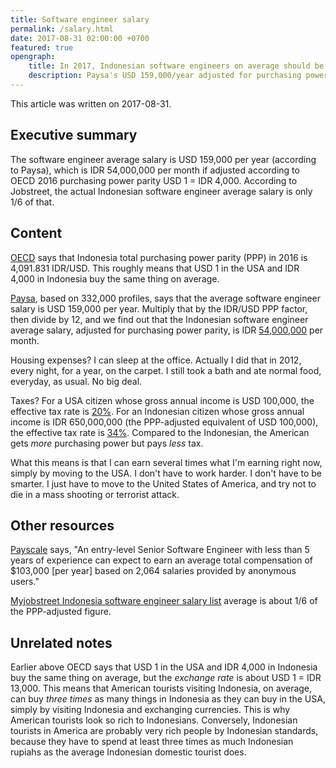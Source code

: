 ```yaml
---
title: Software engineer salary
permalink: /salary.html
date: 2017-08-31 02:00:00 +0700
featured: true
opengraph:
    title: In 2017, Indonesian software engineers on average should be paid IDR 54,000,000/month, but they are only paid 1/6 of it
    description: Paysa's USD 159,000/year adjusted for purchasing power parity according to OECD 2016 data (about USD 1 = IDR 4,000).
---
```


This article was written on 2017-08-31.

## Executive summary

The software engineer average salary is USD 159,000 per year (according to Paysa),
which is IDR 54,000,000 per month if adjusted according to OECD 2016 purchasing power parity USD 1 = IDR 4,000.
According to Jobstreet,
the actual Indonesian software engineer average salary is only 1/6 of that.

## Content

[OECD](https://data.oecd.org/conversion/purchasing-power-parities-ppp.htm) says that
Indonesia total purchasing power parity (PPP) in 2016 is 4,091.831 IDR/USD.
This roughly means that USD 1 in the USA and IDR 4,000 in Indonesia buy the same thing on average.

[Paysa](https://www.paysa.com/salaries/software-engineer--t), based on 332,000 profiles,
says that the average software engineer salary is USD 159,000 per year.
Multiply that by the IDR/USD PPP factor, then divide by 12, and we find out that
the Indonesian software engineer average salary, adjusted for purchasing power parity,
is IDR [54,000,000](https://www.google.co.jp/search?q=159000*4091.831%2F12) per month.

Housing expenses?
I can sleep at the office.
Actually I did that in 2012, every night, for a year, on the carpet.
I still took a bath and ate normal food, everyday, as usual.
No big deal.

Taxes?
For a USA citizen whose gross annual income is USD 100,000, the effective tax rate is
[20%](https://en.wikipedia.org/wiki/Income_tax_in_the_United_States#Effective_income_tax_rates).
For an Indonesian citizen whose gross annual income is IDR 650,000,000 (the PPP-adjusted equivalent of USD 100,000),
the effective tax rate is
[34%](http://solfina-pph21.azurewebsites.net/solfina_pph21_kalkulator.aspx).
Compared to the Indonesian,
the American gets *more* purchasing power but pays *less* tax.

What this means is that I can earn several times what I'm earning right now,
simply by moving to the USA.
I don't have to work harder.
I don't have to be smarter.
I just have to move to the United States of America,
and try not to die in a mass shooting or terrorist attack.

## Other resources

[Payscale](http://www.payscale.com/research/US/Job=Senior_Software_Engineer/Salary) says,
"An entry-level Senior Software Engineer with less than 5 years of experience can expect
to earn an average total compensation of $103,000 [per year] based on 2,064 salaries provided by anonymous users."

[Myjobstreet Indonesia software engineer salary list](https://myjobstreet.jobstreet.co.id/career-enhancer/basic-salary-report.php?param=software%20engineer%7C%7Cid%7C%7Cid&site=id)
average is about 1/6 of the PPP-adjusted figure.

## Unrelated notes

Earlier above OECD says that USD 1 in the USA and IDR 4,000 in Indonesia buy the same thing on average,
but the *exchange rate* is about USD 1 = IDR 13,000.
This means that American tourists visiting Indonesia, on average,
can buy *three times* as many things in Indonesia as they can buy in the USA,
simply by visiting Indonesia and exchanging currencies.
This is why American tourists look so rich to Indonesians.
Conversely, Indonesian tourists in America are probably very rich people by Indonesian standards,
because they have to spend at least three times as much Indonesian rupiahs as the average Indonesian domestic tourist does.
